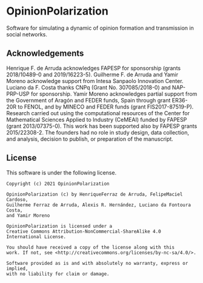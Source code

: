 # OpinionPolarization
Software for simulating a dynamic of opinion formation and transmission in social networks.



## Acknowledgements
Henrique F. de Arruda acknowledges FAPESP for sponsorship (grants 2018/10489-0 and 2019/16223-5). Guilherme F. de Arruda and Yamir Moreno acknowledge support from Intesa Sanpaolo Innovation Center. Luciano da F. Costa thanks CNPq (Grant No. 307085/2018-0) and NAP-PRP-USP for sponsorship. Yamir Moreno acknowledges partial support from the Government of Aragón and FEDER funds, Spain through grant ER36-20R to FENOL, and by MINECO and FEDER funds (grant FIS2017-87519-P). Research carried out using the computational resources of the Center for Mathematical Sciences Applied to Industry (CeMEAI) funded by FAPESP (grant 2013/07375-0). This work has been supported also by FAPESP grants 2015/22308-2. The founders had no role in study design, data collection, and analysis, decision to publish, or preparation of the manuscript.

## License
This software is under the following license.

```
Copyright (c) 2021 OpinionPolarization

OpinionPolarization (c) by HenriqueFerraz de Arruda, FelipeMaciel Cardoso, 
Guilherme Ferraz de Arruda, Alexis R. Hernández, Luciano da Fontoura Costa, 
and Yamir Moreno

OpinionPolarization is licensed under a
Creative Commons Attribution-NonCommercial-ShareAlike 4.0 International License.

You should have received a copy of the license along with this
work. If not, see <http://creativecommons.org/licenses/by-nc-sa/4.0/>. 

Software provided as is and with absolutely no warranty, express or implied, 
with no liability for claim or damage.
```
